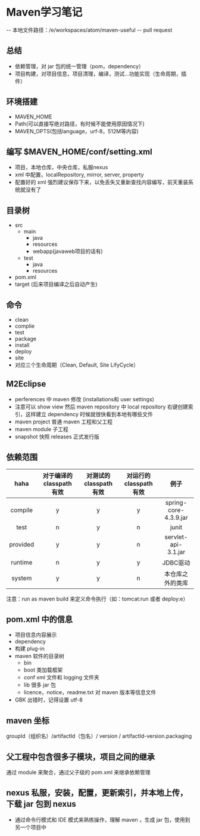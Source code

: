 # Maven学习笔记

-- 本地文件路径：/e/workspaces/atom/maven-useful
-- pull request

## 总结
 - 依赖管理，对 jar 包的统一管理（pom，dependency）
 - 项目构建，对项目信息，项目清理，编译，测试...功能实现（生命周期，插件）

## 环境搭建
 - MAVEN_HOME
 - Path(可以直接写绝对路径，有时候不能使用原因情况下)
 - MAVEN_OPTS(包括language，urf-8，512M等内容)

## 编写 $MAVEN_HOME/conf/setting.xml
 - 项目，本地仓库，中央仓库，私服nexus
 - xml 中配置，localRepository, mirror, server, property
 - 配置好的 xml 强烈建议保存下来，以免丢失又重新查找内容编写，前天重装系统就没有了

## 目录树
 - src
    - main
      - java
      - resources
      - webapp(javaweb项目的话有)
    - test
      - java
      - resources
 - pom.xml
 - target (后来项目编译之后自动产生)

## 命令
 - clean
 - complie
 - test
 - package
 - install
 - deploy
 - site
 - 对应三个生命周期（Clean, Default, Site LifyCycle）

## M2Eclipse
 - perferences 中 maven 修改 (installations和 user settings)
 - 注意可以 show view 然后 maven repository 中 local repository 右键创建索引，这样建立 dependency 时候就很快看到本地有哪些文件
 - maven project 普通 maven 工程和父工程
 - maven module 子工程
 - snapshot 快照   releases 正式发行版

## 依赖范围

 haha | 对于编译的 classpath 有效 | 对测试的 classpath 有效 | 对运行的 classpath 有效 | 例子
 :----:|:----:|:----:|:----:|:----:|
 compile | y | y | y | spring-core-4.3.9.jar
 test | n | y | n | junit
 provided | y | y | n | servlet-api-3.1.jar
 runtime | n | y | y | JDBC驱动
 system | y | y | n | 本仓库之外的类库

注意：run as maven build 来定义命令执行（如：tomcat:run 或者 deploy:e）

## pom.xml 中的信息
 - 项目信息内容展示
 - dependency
 - 构建 plug-in
 - maven 软件的目录树
    - bin
    - boot 类加载框架
    - conf xml 文件和 logging 文件夹
    - lib 很多 jar 包
    - licence，notice，readme.txt 对 maven 版本等信息文件
 - GBK 出错时，记得设置 utf-8

## maven 坐标

groupId（组织名）/artifactId（包名）/ version / artifactId-version.packaging

## 父工程中包含很多子模块，项目之间的继承

通过 module 来聚合，通过父子级的 pom.xml 来继承依赖管理

## nexus 私服，安装，配置，更新索引，并本地上传，下载 jar 包到 nexus
 - 通过命令行模式和 IDE 模式来熟练操作，理解 maven ，生成 jar 包，使用到另一个项目中

